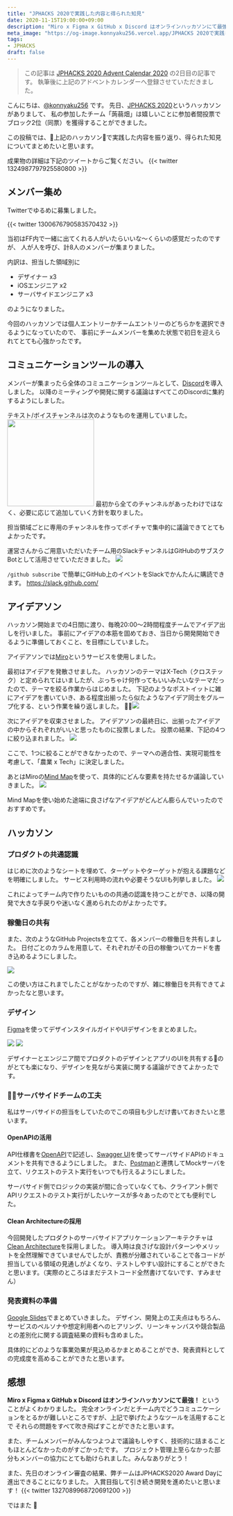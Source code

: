 ```yaml
---
title: "JPHACKS 2020で実践した内容と得られた知見"
date: 2020-11-15T19:00:00+09:00
description: "Miro x Figma x GitHub x Discord はオンラインハッカソンにて最強！"
meta_image: "https://og-image.konnyaku256.vercel.app/JPHACKS 2020で実践した内容と得られた知見.png?theme=konnyaku256&fontSize=100px&author=@konnyaku256&blogTitle=こんにゃくの日記"
tags:
- JPHACKS
draft: false
---
```


> この記事は [JPHACKS 2020 Advent Calendar 2020](https://qiita.com/advent-calendar/2020/jphacks) の2日目の記事です。
> 執筆後に上記のアドベントカレンダーへ登録させていただきました。

こんにちは、[@konnyaku256](https://twitter.com/konnyaku256) です。
先日、[JPHACKS 2020](https://jphacks.com/)というハッカソンがありまして、
私の参加したチーム「蒟蒻畑」は嬉しいことに参加者間投票でブロック2位（同票）を獲得することができました。

この投稿では、上記のハッカソンで実践した内容を振り返り、得られた知見についてまとめたいと思います。

成果物の詳細は下記のツイートからご覧ください。
{{< twitter 1324987797925580800 >}}

## メンバー集め
Twitterでゆるめに募集しました。

{{< twitter 1300676790583570432 >}}

当初はFF内で一緒に出てくれる人がいたらいいな〜くらいの感覚だったのですが、
人が人を呼び、計8人のメンバーが集まりました。

内訳は、担当した領域別に
- デザイナー x3
- iOSエンジニア x2
- サーバサイドエンジニア x3

のようになりました。

今回のハッカソンでは個人エントリーかチームエントリーのどちらかを選択できるようになっていたので、
事前にチームメンバーを集めた状態で初日を迎えられてとても心強かったです。

## コミュニケーションツールの導入
メンバーが集まったら全体のコミュニケーションツールとして、[Discord](https://discord.com/)を導入しました。
以降のミーティングや開発に関する議論はすべてこのDiscordに集約するようにしました。

テキスト/ボイスチャンネルは次のようなものを運用していました。
<img src="discord_channel.png" width="200px">
最初から全てのチャンネルがあったわけではなく、必要に応じて追加していく方針を取りました。

担当領域ごとに専用のチャンネルを作ってボイチャで集中的に議論できてとてもよかったです。

運営さんからご用意いただいたチーム用のSlackチャンネルはGitHubのサブスクBotとして活用させていただきました。
![](slack_github_subscribe.png)

`/github subscribe` で簡単にGitHub上のイベントをSlackでかんたんに購読できます。
https://slack.github.com/

## アイデアソン
ハッカソン開始までの4日間に渡り、毎晩20:00〜2時間程度チームでアイデア出しを行いました。
事前にアイデアの本筋を固めておき、当日から開発開始できるように準備しておくこと、を目標にしていました。

アイデアソンでは[Miro](https://miro.com/)というサービスを使用しました。

最初はアイデアを発散させました。
ハッカソンのテーマはX-Tech（クロステック）と定められてはいましたが、ぶっちゃけ何作ってもいいみたいなテーマだったので、テーマを絞る作業からはじめました。
下記のようなポストイットに雑にアイデアを書いていき、ある程度出揃ったら似たようなアイデア同士をグループ化する、という作業を繰り返しました。
![](miro_post_it.png)

次にアイデアを収束させました。
アイデアソンの最終日に、出揃ったアイデアの中からそれぞれがいいと思ったものに投票しました。
投票の結果、下記の4つに絞り込まれました。
![](miro_post_it_2.png)

ここで、1つに絞ることができなかったので、テーマへの適合性、実現可能性を考慮して、「農業 x Tech」に決定しました。

あとはMiroの[Mind Map](https://miro.com/mind-map-software/)を使って、具体的にどんな要素を持たせるか議論していきました。
![](miro_mindmap.png)

Mind Mapを使い始めた途端に良さげなアイデアがどんどん膨らんでいったのでおすすめです。

## ハッカソン
### プロダクトの共通認識
はじめに次のようなシートを埋めて、ターゲットやターゲットが抱える課題などを明確にしました。
サービス利用時の流れや必要そうなUIも列挙しました。
![](product_sheet.png)

これによってチーム内で作りたいものの共通の認識を持つことができ、以降の開発で大きな手戻りや迷いなく進められたのがよかったです。

### 稼働日の共有
また、次のようなGitHub Projectsを立てて、各メンバーの稼働日を共有しました。
日付ごとのカラムを用意して、それぞれがその日の稼働ついてカードを書き込めるようにしました。

![](github_project_schedule.png)

この使い方はこれまでしたことがなかったのですが、雑に稼働日を共有できてよかったなと思います。

### デザイン
[Figma](https://www.figma.com/)を使ってデザインスタイルガイドやUIデザインをまとめました。

![](design_style_guide.png)
![](ui_design.png)

デザイナーとエンジニア間でプロダクトのデザインとアプリのUIを共有するのがとても楽になり、デザインを見ながら実装に関する議論ができてよかったです。

### サーバサイドチームの工夫
私はサーバサイドの担当をしていたのでこの項目も少しだけ書いておきたいと思います。

#### OpenAPIの活用
API仕様書を[OpenAPI](https://swagger.io/specification/)で記述し、[Swagger UI](https://swagger.io/tools/swagger-ui/)を使ってサーバサイドAPIのドキュメントを共有できるようにしました。
また、[Postman](https://www.postman.com/)と連携してMockサーバを立て、リクエストのテスト実行をいつでも行えるようにしました。

サーバサイド側でロジックの実装が間に合っていなくても、クライアント側でAPIリクエストのテスト実行がしたいケースが多々あったのでとても便利でした。

#### Clean Architectureの採用
今回開発したプロダクトのサーバサイドアプリケーションアーキテクチャは[Clean Architecture](https://blog.cleancoder.com/uncle-bob/2012/08/13/the-clean-architecture.html)を採用しました。
導入時は良さげな設計パターンやメリットを全然理解できていませんでしたが、責務が分離されていることで各コードが担当している領域の見通しがよくなり、テストしやすい設計にすることができたと思います。（実際のところはまだテストコード全然書けてないです、すみません）

### 発表資料の準備
[Google Slides](https://www.google.com/slides/about/)でまとめていきました。
デザイン、開発上の工夫点はもちろん、サービスのペルソナや想定利用者へのヒアリング、リーンキャンバスや競合製品との差別化に関する調査結果の資料も含めました。

具体的にどのような事業効果が見込めるかまとめることができ、発表資料としての完成度を高めることができたと思います。


## 感想
**Miro x Figma x GitHub x Discord はオンラインハッカソンにて最強！** ということがよくわかりました。
完全オンラインだとチーム内でどうコミュニケーションをとるかが難しいところですが、上記で挙げたようなツールを活用することで
それらの問題をすべて吹き飛ばすことができたと思います。

また、チームメンバーがみんなつよつよで議論もしやすく、技術的に詰まることもほとんどなかったのがすごかったです。
プロジェクト管理上至らなかった部分もメンバーの協力にとても助けられました。みんなありがとう！

また、先日のオンライン審査の結果、弊チームはJPHACKS2020 Award Dayに進出できることになりました。
入賞目指して引き続き開発を進めたいと思います！
{{< twitter 1327089968720691200 >}}

ではまた :wave:

